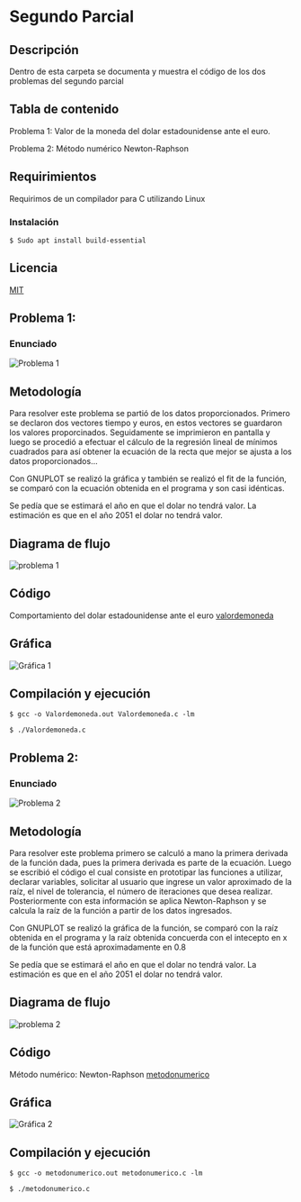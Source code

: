 # Segundo Parcial 
## Descripción
Dentro de esta carpeta se documenta y muestra el código de los dos problemas del segundo parcial

## Tabla de contenido
Problema 1: Valor de la moneda del dolar estadounidense ante el euro.

Problema 2: Método numérico Newton-Raphson 

## Requirimientos 
Requirimos de un compilador para C utilizando Linux

### Instalación
```
$ Sudo apt install build-essential 
``` 
## Licencia
[MIT](LICENCE)


## Problema 1: 

### Enunciado
![Problema 1](/ejercicio_docker/2022LabSimu-201980021/Imagenes/P%201.jpg)

## Metodología
Para resolver este problema se partió de los datos proporcionados. Primero se declaron dos vectores tiempo y euros, en estos vectores se guardaron los valores proporcinados. Seguidamente se imprimieron en pantalla y luego se procedió a efectuar el cálculo de la regresión lineal de mínimos cuadrados para así obtener la ecuación de la recta que mejor se ajusta a los datos proporcionados... 

Con GNUPLOT se realizó la gráfica y también se realizó el fit de la función, se comparó con la ecuación obtenida en el programa y son casi idénticas. 

Se pedía que se estimará el año en que el dolar no tendrá valor. La estimación es que en el año 2051 el dolar no tendrá valor. 

## Diagrama de flujo

![problema 1](/ejercicio_docker/2022LabSimu-201980021/Imagenes/Diagrama%201.jpg)

## Código
Comportamiento del dolar estadounidense ante el euro [valordemoneda](Segundo_parcial/../Valordemoneda.c)

## Gráfica
![Gráfica 1](/ejercicio_docker/2022LabSimu-201980021/Segundo_parcial/valoresdemoneda.jpg)    

## Compilación y ejecución
```
$ gcc -o Valordemoneda.out Valordemoneda.c -lm

$ ./Valordemoneda.c 

``` 

## Problema 2: 

### Enunciado
![Problema 2](/ejercicio_docker/2022LabSimu-201980021/Imagenes/P%202.jpg)

## Metodología
Para resolver este problema primero se calculó a mano la primera derivada de la función dada, pues la primera derivada es parte de la ecuación. Luego se escribió el código el cual consiste en prototipar las funciones a utilizar, declarar variables, solicitar al usuario que ingrese un valor aproximado de la raíz, el nivel de tolerancia, el número de iteraciones que desea realizar. Posteriormente con esta información se aplica Newton-Raphson y se calcula la raíz de la función a partir de los datos ingresados. 

Con GNUPLOT se realizó la gráfica de la función, se comparó con la raíz obtenida en el programa y la raíz obtenida concuerda con el intecepto en x de la función que está aproximadamente en 0.8

Se pedía que se estimará el año en que el dolar no tendrá valor. La estimación es que en el año 2051 el dolar no tendrá valor. 

## Diagrama de flujo

![problema 2](/ejercicio_docker/2022LabSimu-201980021/Imagenes/Diagrama%202.jpg)

## Código
Método numérico: Newton-Raphson [metodonumerico](Segundo_parcial/../metodonumerico.c)

## Gráfica 
![Gráfica 2](/ejercicio_docker/2022LabSimu-201980021/Segundo_parcial/graficametodonumerico.jpg)

## Compilación y ejecución
```
$ gcc -o metodonumerico.out metodonumerico.c -lm

$ ./metodonumerico.c 

``` 